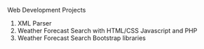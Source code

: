 Web Development Projects

1. XML Parser
2. Weather Forecast Search with HTML/CSS Javascript and PHP 
3. Weather Forecast Search Bootstrap libraries
